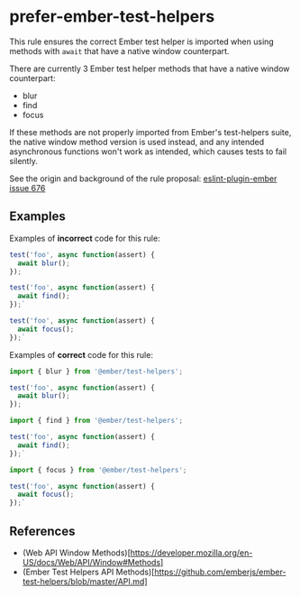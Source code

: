 # prefer-ember-test-helpers

This rule ensures the correct Ember test helper is imported when using methods with `await` that have a native window counterpart.

There are currently 3 Ember test helper methods that have a native window counterpart:

* blur
* find
* focus

If these methods are not properly imported from Ember's test-helpers suite, the native window method version is used instead, and any intended asynchronous functions won't work as intended, which causes tests to fail silently.

See the origin and background of the rule proposal: [eslint-plugin-ember issue 676](https://github.com/ember-cli/eslint-plugin-ember/issues/676)

## Examples

Examples of **incorrect** code for this rule:

```js
test('foo', async function(assert) {
  await blur();
});
```

```js
test('foo', async function(assert) {
  await find();
});`
```

```js
test('foo', async function(assert) {
  await focus();
});`
```

Examples of **correct** code for this rule:

```js
import { blur } from '@ember/test-helpers';

test('foo', async function(assert) {
  await blur();
});
```

```js
import { find } from '@ember/test-helpers';

test('foo', async function(assert) {
  await find();
});`
```

```js
import { focus } from '@ember/test-helpers';

test('foo', async function(assert) {
  await focus();
});`
```

## References

* (Web API Window Methods)[https://developer.mozilla.org/en-US/docs/Web/API/Window#Methods]
* (Ember Test Helpers API Methods)[https://github.com/emberjs/ember-test-helpers/blob/master/API.md]
